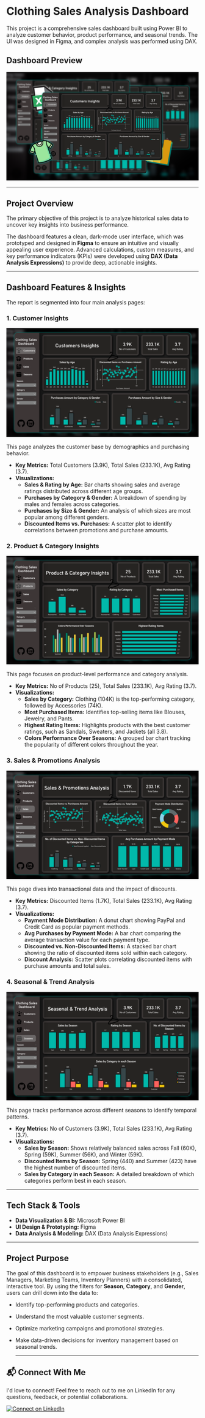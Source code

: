 # Clothing Sales Analysis Dashboard

This project is a comprehensive sales dashboard built using Power BI to analyze customer behavior, product performance, and seasonal trends. The UI was designed in Figma, and complex analysis was performed using DAX.

## Dashboard Preview

![Project Cover Image](Project_Cover.png)

---

## Project Overview

The primary objective of this project is to analyze historical sales data to uncover key insights into business performance.

The dashboard features a clean, dark-mode user interface, which was prototyped and designed in **Figma** to ensure an intuitive and visually appealing user experience. Advanced calculations, custom measures, and key performance indicators (KPIs) were developed using **DAX (Data Analysis Expressions)** to provide deep, actionable insights.

---

## Dashboard Features & Insights

The report is segmented into four main analysis pages:

### 1. Customer Insights

![Customers Image](Customers.png)

This page analyzes the customer base by demographics and purchasing behavior.
* **Key Metrics:** Total Customers (3.9K), Total Sales (233.1K), Avg Rating (3.7).
* **Visualizations:**
    * **Sales & Rating by Age:** Bar charts showing sales and average ratings distributed across different age groups.
    * **Purchases by Category & Gender:** A breakdown of spending by males and females across categories.
    * **Purchases by Size & Gender:** An analysis of which sizes are most popular among different genders.
    * **Discounted Items vs. Purchases:** A scatter plot to identify correlations between promotions and purchase amounts.

### 2. Product & Category Insights

![Products Image](Products.png)

This page focuses on product-level performance and category analysis.
* **Key Metrics:** No of Products (25), Total Sales (233.1K), Avg Rating (3.7).
* **Visualizations:**
    * **Sales by Category:** Clothing (104K) is the top-performing category, followed by Accessories (74K).
    * **Most Purchased Items:** Identifies top-selling items like Blouses, Jewelry, and Pants.
    * **Highest Rating Items:** Highlights products with the best customer ratings, such as Sandals, Sweaters, and Jackets (all 3.8).
    * **Colors Performance Over Seasons:** A grouped bar chart tracking the popularity of different colors throughout the year.

### 3. Sales & Promotions Analysis

![Sales Image](Sales.png)

This page dives into transactional data and the impact of discounts.
* **Key Metrics:** Discounted Items (1.7K), Total Sales (233.1K), Avg Rating (3.7).
* **Visualizations:**
    * **Payment Mode Distribution:** A donut chart showing PayPal and Credit Card as popular payment methods.
    * **Avg Purchases by Payment Mode:** A bar chart comparing the average transaction value for each payment type.
    * **Discounted vs. Non-Discounted Items:** A stacked bar chart showing the ratio of discounted items sold within each category.
    * **Discount Analysis:** Scatter plots correlating discounted items with purchase amounts and total sales.

### 4. Seasonal & Trend Analysis

![Seasons Image](Seasons.png)

This page tracks performance across different seasons to identify temporal patterns.
* **Key Metrics:** No of Customers (3.9K), Total Sales (233.1K), Avg Rating (3.7).
* **Visualizations:**
    * **Sales by Season:** Shows relatively balanced sales across Fall (60K), Spring (59K), Summer (56K), and Winter (59K).
    * **Discounted Items by Season:** Spring (440) and Summer (423) have the highest number of discounted items.
    * **Sales by Category in each Season:** A detailed breakdown of which categories perform best in each season.

---

## Tech Stack & Tools

* **Data Visualization & BI:** Microsoft Power BI
* **UI Design & Prototyping:** Figma
* **Data Analysis & Modeling:** DAX (Data Analysis Expressions)

---

## Project Purpose

The goal of this dashboard is to empower business stakeholders (e.g., Sales Managers, Marketing Teams, Inventory Planners) with a consolidated, interactive tool. By using the filters for **Season**, **Category**, and **Gender**, users can drill down into the data to:
* Identify top-performing products and categories.
* Understand the most valuable customer segments.
* Optimize marketing campaigns and promotional strategies.
* Make data-driven decisions for inventory management based on seasonal trends.

  ---

## 📬 Connect With Me

I'd love to connect! Feel free to reach out to me on LinkedIn for any questions, feedback, or potential collaborations.

[![Connect on LinkedIn](https://img.shields.io/badge/LinkedIn-0077B5?style=for-the-badge&logo=linkedin&logoColor=white)](https://www.linkedin.com/in/abanoub-adel-aziz/)
